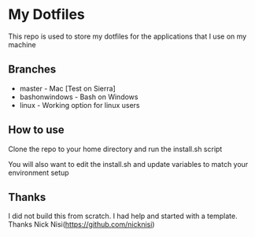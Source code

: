 My Dotfiles
=

This repo is used to store my dotfiles for the applications that I use on my machine

## Branches
- master - Mac [Test on Sierra]
- bashonwindows - Bash on Windows
- linux - Working option for linux users

## How to use
Clone the repo to your home directory and run the install.sh script

You will also want to edit the install.sh and update variables to match your environment setup

## Thanks
I did not build this from scratch. I had help and started with a template. Thanks Nick Nisi(https://github.com/nicknisi)
